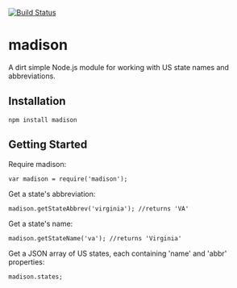 [![Build Status](https://secure.travis-ci.org/mdb/madison.png)](http://travis-ci.org/mdb/madison)

# madison

A dirt simple Node.js module for working with US state names and abbreviations.

## Installation
  
    npm install madison

## Getting Started

Require madison:
  
    var madison = require('madison');

Get a state's abbreviation:

    madison.getStateAbbrev('virginia'); //returns 'VA'

Get a state's name:

    madison.getStateName('va'); //returns 'Virginia'

Get a JSON array of US states, each containing 'name' and 'abbr' properties:

    madison.states;
